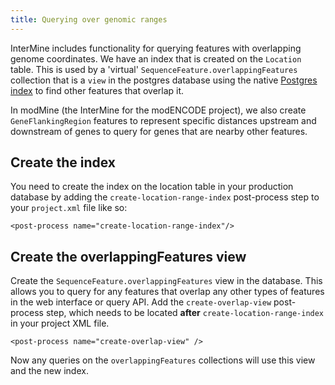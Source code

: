 ```yaml
---
title: Querying over genomic ranges
---
```


InterMine includes functionality for querying features with overlapping genome coordinates. We have an index that is created on the `Location` table. This is used by a 'virtual' `SequenceFeature.overlappingFeatures` collection that is a `view` in the postgres database using the native [Postgres index](https://www.postgresql.org/docs/9.5/static/rangetypes.html) to find other features that overlap it.

In modMine \(the InterMine for the modENCODE project\), we also create `GeneFlankingRegion` features to represent specific distances upstream and downstream of genes to query for genes that are nearby other features.

## Create the index

You need to create the index on the location table in your production database by adding the `create-location-range-index` post-process step to your `project.xml` file like so:

```markup
<post-process name="create-location-range-index"/>
```

## Create the overlappingFeatures view

Create the `SequenceFeature.overlappingFeatures` view in the database. This allows you to query for any features that overlap any other types of features in the web interface or query API. Add the `create-overlap-view` post-process step, which needs to be located **after** `create-location-range-index` in your project XML file.

```markup
<post-process name="create-overlap-view" />
```

Now any queries on the `overlappingFeatures` collections will use this view and the new index.

